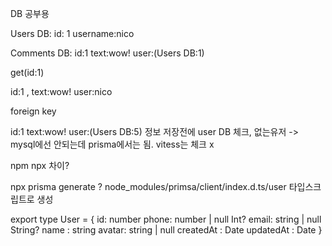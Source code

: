 DB 공부용

Users DB:
id: 1 username:nico

Comments DB:
id:1 text:wow! user:(Users DB:1)

get(id:1)

id:1 , text:wow! user:nico

foreign key

id:1 text:wow! user:(Users DB:5)
정보 저장전에 user DB 체크, 없는유저 ->
mysql에선 안되는데 prisma에서는 됨.
vitess는 체크 x

npm npx 차이?

npx prisma generate ?
node_modules/primsa/client/index.d.ts/user
타입스크립트로 생성

export type User = {
id: number
phone: number | null Int?
email: string | null String?
name : string
avatar: string | null
createdAt : Date
updatedAt : Date
}

